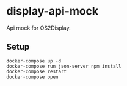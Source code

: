 # display-api-mock

Api mock for OS2Display.

## Setup

```
docker-compose up -d
docker-compose run json-server npm install
docker-compose restart
docker-compose open
```
